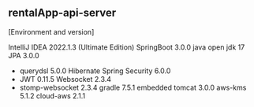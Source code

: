 ## rentalApp-api-server

[Environment and version]

IntelliJ IDEA 2022.1.3 (Ultimate Edition)
SpringBoot 3.0.0
java open jdk 17
JPA 3.0.0
 - querydsl 5.0.0
Hibernate
Spring Security 6.0.0
 - JWT 0.11.5
Websocket 2.3.4
 - stomp-websocket 2.3.4
gradle 7.5.1
embedded tomcat 3.0.0
aws-kms 5.1.2
cloud-aws 2.1.1
